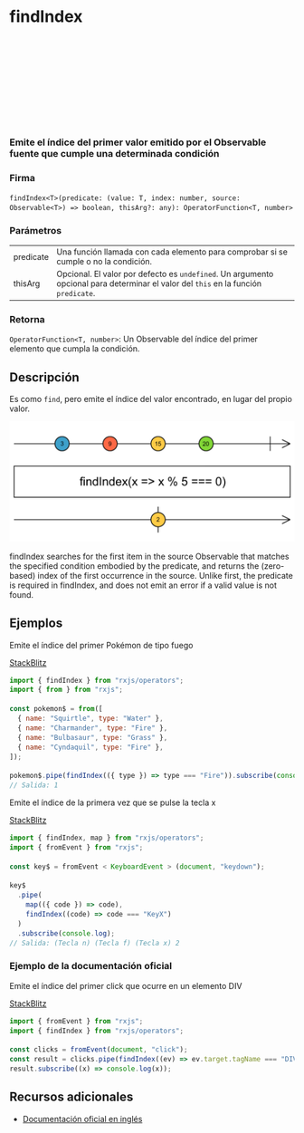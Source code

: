<div class="page-heading">

# findIndex

<a target="_blank" href="https://github.com/ReactiveX/rxjs/blob/master/src/internal/operators/findIndex.ts">
<svg>
  <use xlink:href="/assets/icons/github.svg#github"></use>
</svg>
</a>
</div>

### Emite el índice del primer valor emitido por el Observable fuente que cumple una determinada condición

### Firma

`findIndex<T>(predicate: (value: T, index: number, source: Observable<T>) => boolean, thisArg?: any): OperatorFunction<T, number>`

### Parámetros

<table>
<tr><td>predicate</td><td>Una función llamada con cada elemento para comprobar si se cumple o no la condición.</td></tr>
<tr><td>thisArg</td><td>Opcional. El valor por defecto es <code>undefined</code>.
Un argumento opcional para determinar el valor del <code>this</code> en la función <code>predicate</code>.</td></tr>
</table>

### Retorna

`OperatorFunction<T, number>`: Un Observable del índice del primer elemento que cumpla la condición.

## Descripción

Es como `find`, pero emite el índice del valor encontrado, en lugar del propio valor.

<img src="assets/images/marble-diagrams/conditional-boolean/findIndex.png" alt="Diagrama de canicas del operador findIndex">

findIndex searches for the first item in the source Observable that matches the specified condition embodied by the predicate, and returns the (zero-based) index of the first occurrence in the source. Unlike first, the predicate is required in findIndex, and does not emit an error if a valid value is not found.

## Ejemplos

Emite el índice del primer Pokémon de tipo fuego

[StackBlitz](https://stackblitz.com/edit/rxjs-findindex-1?file=index.html)

```javascript
import { findIndex } from "rxjs/operators";
import { from } from "rxjs";

const pokemon$ = from([
  { name: "Squirtle", type: "Water" },
  { name: "Charmander", type: "Fire" },
  { name: "Bulbasaur", type: "Grass" },
  { name: "Cyndaquil", type: "Fire" },
]);

pokemon$.pipe(findIndex(({ type }) => type === "Fire")).subscribe(console.log);
// Salida: 1
```

Emite el índice de la primera vez que se pulse la tecla x

[StackBlitz](https://stackblitz.com/edit/rxjs-findindex-2?file=index.ts)

```javascript
import { findIndex, map } from "rxjs/operators";
import { fromEvent } from "rxjs";

const key$ = fromEvent < KeyboardEvent > (document, "keydown");

key$
  .pipe(
    map(({ code }) => code),
    findIndex((code) => code === "KeyX")
  )
  .subscribe(console.log);
// Salida: (Tecla n) (Tecla f) (Tecla x) 2
```

### Ejemplo de la documentación oficial

Emite el índice del primer click que ocurre en un elemento DIV

[StackBlitz](https://stackblitz.com/run?devtoolsheight=50)

```javascript
import { fromEvent } from "rxjs";
import { findIndex } from "rxjs/operators";

const clicks = fromEvent(document, "click");
const result = clicks.pipe(findIndex((ev) => ev.target.tagName === "DIV"));
result.subscribe((x) => console.log(x));
```

## Recursos adicionales

- [Documentación oficial en inglés](https://rxjs-dev.firebaseapp.com/api/operators/findIndex)

